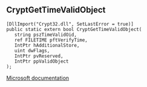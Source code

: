 ## CryptGetTimeValidObject

```
[DllImport("Crypt32.dll", SetLastError = true)]
public static extern bool CryptGetTimeValidObject(
   string pszTimeValidOid,
   ref FILETIME pftVerifyTime,
   IntPtr hAdditionalStore,
   uint dwFlags,
   IntPtr pvReserved,
   IntPtr ppValidObject
);
```

[Microsoft documentation](https://docs.microsoft.com/en-us/windows/win32/api/wincrypt/nf-wincrypt-cryptgettimevalidobject)
